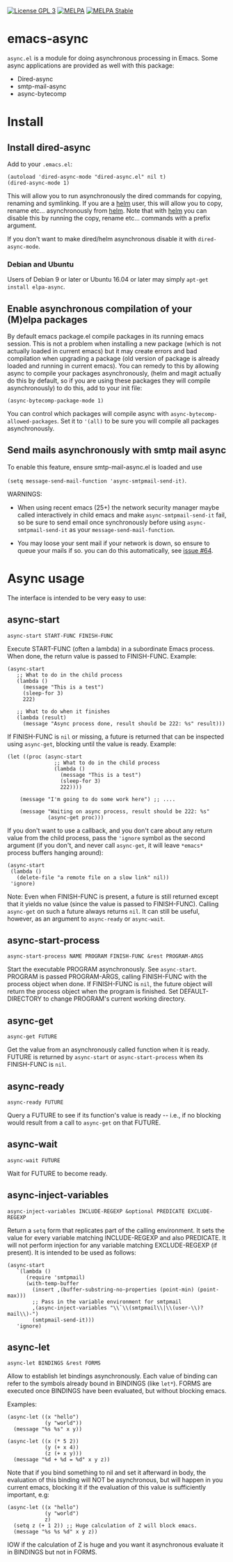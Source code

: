 <p><a href="http://www.gnu.org/licenses/gpl-3.0.txt"><img src="https://img.shields.io/badge/license-GPL_3-green.svg" alt="License GPL 3" /></a>
<a href="http://melpa.org/#/async"><img src="http://melpa.org/packages/async-badge.svg" alt="MELPA" title="" /></a>
<a href="http://stable.melpa.org/#/async"><img src="http://stable.melpa.org/packages/async-badge.svg" alt="MELPA Stable" title="" /></a></p>


# emacs-async

`async.el` is a module for doing asynchronous processing in Emacs.
Some async applications are provided as well with this package:

* Dired-async
* smtp-mail-async
* async-bytecomp

# Install

## Install dired-async

Add to your `.emacs.el`:

    (autoload 'dired-async-mode "dired-async.el" nil t)
    (dired-async-mode 1)

This will allow you to run  asynchronously
the dired commands for copying, renaming and symlinking.
If you are a [helm](https://github.com/emacs-helm/helm) user, this will allow you
to copy, rename etc... asynchronously from [helm](https://github.com/emacs-helm/helm).
Note that with [helm](https://github.com/emacs-helm/helm)
you can disable this by running the copy, rename etc... commands with a prefix argument.

If you don't want to make dired/helm asynchronous disable it with `dired-async-mode`.

### Debian and Ubuntu

Users of Debian 9 or later or Ubuntu 16.04 or later may simply `apt-get install elpa-async`.

## Enable asynchronous compilation of your (M)elpa packages

By default emacs package.el compile packages in its running emacs session.
This is not a problem when installing a new package (which is not actually loaded in current emacs)
but it may create errors and bad compilation when upgrading a package (old version of package is already loaded
and running in current emacs).
You can remedy to this by allowing async to compile your packages asynchronously,
(helm and magit actually do this by default,
so if you are using these packages they will compile asynchronously)
to do this, add to your init file:
    
    (async-bytecomp-package-mode 1)


You can control which packages will compile async with `async-bytecomp-allowed-packages`.
Set it to `'(all)` to be sure you will compile all packages asynchronously.

## Send mails asynchronously with smtp mail async

To enable this feature, ensure smtp-mail-async.el is loaded and use

`(setq message-send-mail-function 'async-smtpmail-send-it)`.

WARNINGS:

- When using recent emacs (25+) the network security manager maybe
called interactively in child emacs and make `async-smtpmail-send-it`
fail, so be sure to send email once synchronously before using
`async-smtpmail-send-it` as your `message-send-mail-function`.

- You may loose your sent mail if your network is down, so ensure to
queue your mails if so.  you can do this automatically,
see [issue #64](https://github.com/jwiegley/emacs-async/issues/64).

# Async usage

The interface is intended to be very easy to use:

## async-start

    async-start START-FUNC FINISH-FUNC

Execute START-FUNC (often a lambda) in a subordinate Emacs process.  When
done, the return value is passed to FINISH-FUNC.  Example:

```elisp
(async-start
   ;; What to do in the child process
   (lambda ()
     (message "This is a test")
     (sleep-for 3)
     222)

   ;; What to do when it finishes
   (lambda (result)
     (message "Async process done, result should be 222: %s" result)))
```

If FINISH-FUNC is `nil` or missing, a future is returned that can be inspected
using `async-get`, blocking until the value is ready.  Example:

```elisp
(let ((proc (async-start
               ;; What to do in the child process
               (lambda ()
                 (message "This is a test")
                 (sleep-for 3)
                 222))))

    (message "I'm going to do some work here") ;; ....

    (message "Waiting on async process, result should be 222: %s"
             (async-get proc)))
```

If you don't want to use a callback, and you don't care about any return value
from the child process, pass the `'ignore` symbol as the second argument (if
you don't, and never call `async-get`, it will leave ``*emacs*`` process buffers
hanging around):

```elisp
(async-start
 (lambda ()
   (delete-file "a remote file on a slow link" nil))
 'ignore)
```

Note: Even when FINISH-FUNC is present, a future is still returned except that
it yields no value (since the value is passed to FINISH-FUNC).  Calling
`async-get` on such a future always returns `nil`.  It can still be useful,
however, as an argument to `async-ready` or `async-wait`.

## async-start-process

    async-start-process NAME PROGRAM FINISH-FUNC &rest PROGRAM-ARGS

Start the executable PROGRAM asynchronously.  See `async-start`.  PROGRAM is
passed PROGRAM-ARGS, calling FINISH-FUNC with the process object when done.
If FINISH-FUNC is `nil`, the future object will return the process object when
the program is finished.  Set DEFAULT-DIRECTORY to change PROGRAM's current
working directory.

## async-get

    async-get FUTURE

Get the value from an asynchronously called function when it is ready.  FUTURE is
returned by `async-start` or `async-start-process` when its FINISH-FUNC is
`nil`.

## async-ready

    async-ready FUTURE

Query a FUTURE to see if its function's value is ready -- i.e., if no blocking
would result from a call to `async-get` on that FUTURE.

## async-wait

    async-wait FUTURE

Wait for FUTURE to become ready.

## async-inject-variables

    async-inject-variables INCLUDE-REGEXP &optional PREDICATE EXCLUDE-REGEXP

Return a `setq` form that replicates part of the calling environment.  It sets
the value for every variable matching INCLUDE-REGEXP and also PREDICATE.  It
will not perform injection for any variable matching EXCLUDE-REGEXP (if
present).  It is intended to be used as follows:

```elisp
(async-start
   `(lambda ()
      (require 'smtpmail)
      (with-temp-buffer
        (insert ,(buffer-substring-no-properties (point-min) (point-max)))
        ;; Pass in the variable environment for smtpmail
        ,(async-inject-variables "\\`\\(smtpmail\\|\\(user-\\)?mail\\)-")
        (smtpmail-send-it)))
   'ignore)
```

## async-let

    async-let BINDINGS &rest FORMS
    
Allow to establish let bindings asynchronously.
Each value of binding can refer to the symbols already bound in BINDINGS (like `let*`).
FORMS are executed once BINDINGS have been evaluated, but without blocking emacs.

Examples:

```elisp
(async-let ((x "hello")
            (y "world"))
  (message "%s %s" x y))
  
(async-let ((x (* 5 2))
            (y (+ x 4))
            (z (+ x y)))
  (message "%d + %d = %d" x y z))

```

Note that if you bind something to nil and set it afterward in body, the evaluation
of this binding will NOT be asynchronous, but will happen in you current emacs, blocking it
if the evaluation of this value is sufficiently important, e.g:

```elisp
(async-let ((x "hello")
            (y "world")
            z)
  (setq z (+ 1 2)) ;; Huge calculation of Z will block emacs.
  (message "%s %s %d" x y z))

```

IOW if the calculation of Z is huge and you want it asynchronous evaluate it in BINDINGS
but not in FORMS.
